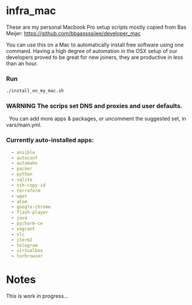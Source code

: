 # infra_mac
These are my personal Macbook Pro setup scripts mostly copied from Bas Meijer:
https://github.com/bbaassssiiee/developer_mac

You can use this on a Mac to automatically install free software using
one command. Having a high degree of automation in the OSX setup of our
developers proved to be great for new joiners, they are productive in
less than an hour.

### Run
```sh
./install_on_my_mac.sh
```

### WARNING The scrips set DNS and proxies and user defaults.
 
You can add more apps & packages, or uncomment the suggested set,
in vars/main.yml.

### Currently auto-installed apps:
```yaml
  - ansible
  - autoconf
  - automake
  - packer
  - python
  - sqlite
  - ssh-copy-id
  - terraform
  - wget
  - atom
  - google-chrome
  - flash-player
  - java
  - pycharm-ce
  - vagrant
  - vlc
  - iterm2
  - telegram
  - virtualbox
  - torbrowser
```

# Notes
This is work in progress...
